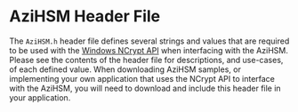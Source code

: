 AziHSM Header File
==================

The `AziHSM.h` header file defines several strings and values that are required to be used with the [Windows NCrypt API](https://learn.microsoft.com/en-us/windows/win32/api/ncrypt) when interfacing with the AziHSM.
Please see the contents of the header file for descriptions, and use-cases, of each defined value.
When downloading AziHSM samples, or implementing your own application that uses the NCrypt API to interface with the AziHSM, you will need to download and include this header file in your application.


